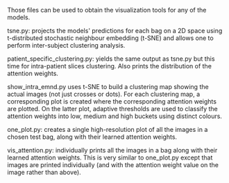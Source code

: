 Those files can be used to obtain the visualization tools for any of the models.

tsne.py: projects the models' predictions for each bag on a 2D space using t-distributed stochastic neighbour embedding (t-SNE) and allows one to perform inter-subject clustering analysis.

patient_specific_clustering.py: yields the same output as tsne.py but this time for intra-patient slices clustering. Also prints the distribution of the attention weights.

show_intra_emnd.py uses t-SNE to build a clustering map showing the actual images (not just crosses or dots). For each clustering map, a corresponding plot is created where the corresponding attention weights are plotted. On the latter plot, adaptive thresholds are used to classify the attention weights into low, medium and high buckets using distinct colours.

one_plot.py: creates a single high-resolution plot of all the images in a chosen test bag, along with their learned attention weights.

vis_attention.py: individually prints all the images in a bag along with their learned attention weights. This is very similar to one_plot.py except that images are printed individually (and with the attention weight value on the image rather than above).
